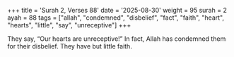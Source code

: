 +++
title = 'Surah 2, Verses 88'
date = '2025-08-30'
weight = 95
surah = 2
ayah = 88
tags = ["allah", "condemned", "disbelief", "fact", "faith", "heart", "hearts", "little", "say", "unreceptive"]
+++

They say, “Our hearts are unreceptive!” In fact, Allah has condemned them for their disbelief. They have but little faith.